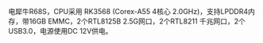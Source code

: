 电犀牛R68S，CPU采用 RK3568 (Corex-A55 4核心 2.0GHz)，支持LPDDR4内存，带16GB EMMC，2个RTL8125B 2.5G网口，2个RTL8211 千兆网口，2个USB3.0，电源使用DC 12V供电。
